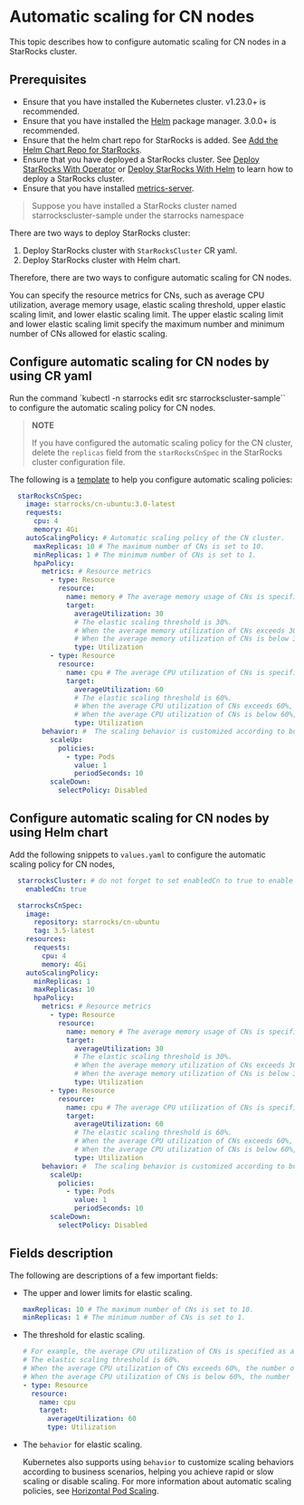 # Automatic scaling for CN nodes

This topic describes how to configure automatic scaling for CN nodes in a StarRocks cluster.

## Prerequisites

- Ensure that you have installed the Kubernetes cluster. v1.23.0+ is recommended.
- Ensure that you have installed the [Helm](https://helm.sh/) package manager. 3.0.0+ is recommended.
- Ensure that the helm chart repo for StarRocks is added.
  See [Add the Helm Chart Repo for StarRocks](./add_helm_repo_howto.md).
- Ensure that you have deployed a StarRocks cluster.
  See [Deploy StarRocks With Operator](./deploy_starrocks_with_operator_howto.md)
  or [Deploy StarRocks With Helm](./deploy_starrocks_with_helm_howto.md)
  to learn how to deploy a StarRocks cluster.
- Ensure that you have installed [metrics-server](https://github.com/kubernetes-sigs/metrics-server).

> Suppose you have installed a StarRocks cluster named starrockscluster-sample under the starrocks namespace

There are two ways to deploy StarRocks cluster:

1. Deploy StarRocks cluster with `StarRocksCluster` CR yaml.
2. Deploy StarRocks cluster with Helm chart.

Therefore, there are two ways to configure automatic scaling for CN nodes.

You can specify the resource metrics for CNs, such as average CPU utilization, average memory
usage, elastic scaling threshold, upper elastic scaling limit, and lower elastic scaling limit. The upper elastic
scaling limit and lower elastic scaling limit specify the maximum number and minimum number of CNs allowed for elastic
scaling.

## Configure automatic scaling for CN nodes by using CR yaml

Run the command `kubectl -n starrocks edit src starrockscluster-sample`` to configure the automatic scaling policy for
CN nodes.

> **NOTE**
>
> If you have configured the automatic scaling policy for the CN cluster, delete the `replicas` field from the
> `starRocksCnSpec` in the StarRocks cluster configuration file.

The following is a [template](../examples/starrocks/deploy_a_starrocks_cluster_with_cn.yaml) to help you configure
automatic scaling policies:

```YAML
  starRocksCnSpec:
    image: starrocks/cn-ubuntu:3.0-latest
    requests:
      cpu: 4
      memory: 4Gi
    autoScalingPolicy: # Automatic scaling policy of the CN cluster.
      maxReplicas: 10 # The maximum number of CNs is set to 10.
      minReplicas: 1 # The minimum number of CNs is set to 1.
      hpaPolicy:
        metrics: # Resource metrics
          - type: Resource
            resource:
              name: memory # The average memory usage of CNs is specified as a resource metric.
              target:
                averageUtilization: 30
                # The elastic scaling threshold is 30%.
                # When the average memory utilization of CNs exceeds 30%, the number of CNs increases for scale-out.
                # When the average memory utilization of CNs is below 30%, the number of CNs decreases for scale-in.
                type: Utilization
          - type: Resource
            resource:
              name: cpu # The average CPU utilization of CNs is specified as a resource metric.
              target:
                averageUtilization: 60
                # The elastic scaling threshold is 60%.
                # When the average CPU utilization of CNs exceeds 60%, the number of CNs increases for scale-out.
                # When the average CPU utilization of CNs is below 60%, the number of CNs decreases for scale-in.
                type: Utilization
        behavior: #  The scaling behavior is customized according to business scenarios, helping you achieve rapid or slow scaling or disable scaling.
          scaleUp:
            policies:
              - type: Pods
                value: 1
                periodSeconds: 10
          scaleDown:
            selectPolicy: Disabled
```

## Configure automatic scaling for CN nodes by using Helm chart

Add the following snippets to `values.yaml` to configure the automatic scaling policy for CN nodes,

```YAML
  starrocksCluster: # do not forget to set enabledCn to true to enable deployment of CNs.
    enabledCn: true

  starrocksCnSpec:
    image:
      repository: starrocks/cn-ubuntu
      tag: 3.5-latest
    resources:
      requests:
        cpu: 4
        memory: 4Gi
    autoScalingPolicy:
      minReplicas: 1
      maxReplicas: 10
      hpaPolicy:
        metrics: # Resource metrics
          - type: Resource
            resource:
              name: memory # The average memory usage of CNs is specified as a resource metric.
              target:
                averageUtilization: 30
                # The elastic scaling threshold is 30%.
                # When the average memory utilization of CNs exceeds 30%, the number of CNs increases for scale-out.
                # When the average memory utilization of CNs is below 30%, the number of CNs decreases for scale-in.
                type: Utilization
          - type: Resource
            resource:
              name: cpu # The average CPU utilization of CNs is specified as a resource metric.
              target:
                averageUtilization: 60
                # The elastic scaling threshold is 60%.
                # When the average CPU utilization of CNs exceeds 60%, the number of CNs increases for scale-out.
                # When the average CPU utilization of CNs is below 60%, the number of CNs decreases for scale-in.
                type: Utilization
        behavior: #  The scaling behavior is customized according to business scenarios, helping you achieve rapid or slow scaling or disable scaling.
          scaleUp:
            policies:
              - type: Pods
                value: 1
                periodSeconds: 10
          scaleDown:
            selectPolicy: Disabled
```

## Fields description

The following are descriptions of a few important fields:

- The upper and lower limits for elastic scaling.

  ```YAML
  maxReplicas: 10 # The maximum number of CNs is set to 10.
  minReplicas: 1 # The minimum number of CNs is set to 1.
  ```

- The threshold for elastic scaling.

  ```YAML
  # For example, the average CPU utilization of CNs is specified as a resource metric.
  # The elastic scaling threshold is 60%.
  # When the average CPU utilization of CNs exceeds 60%, the number of CNs increases for scale-out.
  # When the average CPU utilization of CNs is below 60%, the number of CNs decreases for scale-in.
  - type: Resource
    resource:
      name: cpu
      target:
        averageUtilization: 60
        type: Utilization
  ```

- The `behavior` for elastic scaling.

  Kubernetes also supports using `behavior` to customize scaling behaviors according to business scenarios, helping you
  achieve rapid or slow scaling or disable scaling. For more information about automatic scaling policies,
  see [Horizontal Pod Scaling](https://kubernetes.io/docs/tasks/run-application/horizontal-pod-autoscale/).
